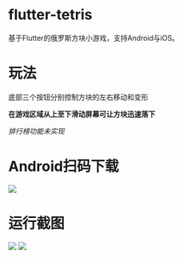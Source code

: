 # flutter-tetris

基于Flutter的俄罗斯方块小游戏，支持Android与iOS。

# 玩法
底部三个按钮分别控制方块的左右移动和变形

**在游戏区域从上至下滑动屏幕可让方块迅速落下**

*排行榜功能未实现*

# Android扫码下载
<img src="https://gitee.com/yubo725/flutter-tetris/raw/master/files/qrcode.png">

# 运行截图
<img src="https://gitee.com/yubo725/flutter-tetris/raw/master/files/tetris-ios.png">
<img src="https://gitee.com/yubo725/flutter-tetris/raw/master/files/tetris-android.jpeg">